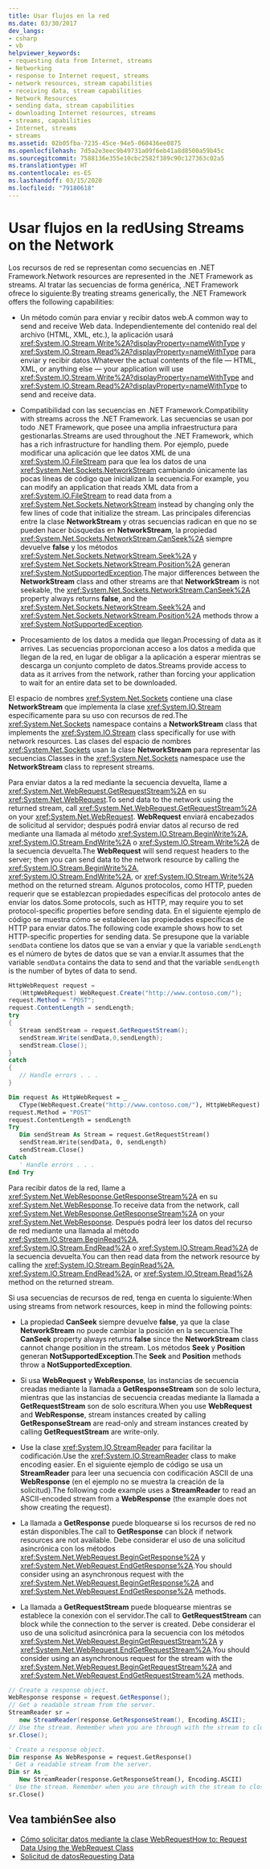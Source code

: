 ```yaml
---
title: Usar flujos en la red
ms.date: 03/30/2017
dev_langs:
- csharp
- vb
helpviewer_keywords:
- requesting data from Internet, streams
- Networking
- response to Internet request, streams
- network resources, stream capabilities
- receiving data, stream capabilities
- Network Resources
- sending data, stream capabilities
- downloading Internet resources, streams
- streams, capabilities
- Internet, streams
- streams
ms.assetid: 02b05fba-7235-45ce-94e5-060436ee0875
ms.openlocfilehash: 7d5a2e3eec9b49731a09f6eb41a8d8500a59b45c
ms.sourcegitcommit: 7588136e355e10cbc2582f389c90c127363c02a5
ms.translationtype: HT
ms.contentlocale: es-ES
ms.lasthandoff: 03/15/2020
ms.locfileid: "79180618"
---
```

# <a name="using-streams-on-the-network"></a><span data-ttu-id="70bfe-102">Usar flujos en la red</span><span class="sxs-lookup"><span data-stu-id="70bfe-102">Using Streams on the Network</span></span>
<span data-ttu-id="70bfe-103">Los recursos de red se representan como secuencias en .NET Framework.</span><span class="sxs-lookup"><span data-stu-id="70bfe-103">Network resources are represented in the .NET Framework as streams.</span></span> <span data-ttu-id="70bfe-104">Al tratar las secuencias de forma genérica, .NET Framework ofrece lo siguiente:</span><span class="sxs-lookup"><span data-stu-id="70bfe-104">By treating streams generically, the .NET Framework offers the following capabilities:</span></span>  
  
- <span data-ttu-id="70bfe-105">Un método común para enviar y recibir datos web.</span><span class="sxs-lookup"><span data-stu-id="70bfe-105">A common way to send and receive Web data.</span></span> <span data-ttu-id="70bfe-106">Independientemente del contenido real del archivo (HTML, XML, etc.), la aplicación usará <xref:System.IO.Stream.Write%2A?displayProperty=nameWithType> y <xref:System.IO.Stream.Read%2A?displayProperty=nameWithType> para enviar y recibir datos.</span><span class="sxs-lookup"><span data-stu-id="70bfe-106">Whatever the actual contents of the file — HTML, XML, or anything else — your application will use <xref:System.IO.Stream.Write%2A?displayProperty=nameWithType> and <xref:System.IO.Stream.Read%2A?displayProperty=nameWithType> to send and receive data.</span></span>  
  
- <span data-ttu-id="70bfe-107">Compatibilidad con las secuencias en .NET Framework.</span><span class="sxs-lookup"><span data-stu-id="70bfe-107">Compatibility with streams across the .NET Framework.</span></span> <span data-ttu-id="70bfe-108">Las secuencias se usan por todo .NET Framework, que posee una amplia infraestructura para gestionarlas.</span><span class="sxs-lookup"><span data-stu-id="70bfe-108">Streams are used throughout the .NET Framework, which has a rich infrastructure for handling them.</span></span> <span data-ttu-id="70bfe-109">Por ejemplo, puede modificar una aplicación que lee datos XML de una <xref:System.IO.FileStream> para que lea los datos de una <xref:System.Net.Sockets.NetworkStream> cambiando únicamente las pocas líneas de código que inicializan la secuencia.</span><span class="sxs-lookup"><span data-stu-id="70bfe-109">For example, you can modify an application that reads XML data from a <xref:System.IO.FileStream> to read data from a <xref:System.Net.Sockets.NetworkStream> instead by changing only the few lines of code that initialize the stream.</span></span> <span data-ttu-id="70bfe-110">Las principales diferencias entre la clase **NetworkStream** y otras secuencias radican en que no se pueden hacer búsquedas en **NetworkStream**, la propiedad <xref:System.Net.Sockets.NetworkStream.CanSeek%2A> siempre devuelve **false** y los métodos <xref:System.Net.Sockets.NetworkStream.Seek%2A> y <xref:System.Net.Sockets.NetworkStream.Position%2A> generan <xref:System.NotSupportedException>.</span><span class="sxs-lookup"><span data-stu-id="70bfe-110">The major differences between the **NetworkStream** class and other streams are that **NetworkStream** is not seekable, the <xref:System.Net.Sockets.NetworkStream.CanSeek%2A> property always returns **false**, and the <xref:System.Net.Sockets.NetworkStream.Seek%2A> and <xref:System.Net.Sockets.NetworkStream.Position%2A> methods throw a <xref:System.NotSupportedException>.</span></span>  
  
- <span data-ttu-id="70bfe-111">Procesamiento de los datos a medida que llegan.</span><span class="sxs-lookup"><span data-stu-id="70bfe-111">Processing of data as it arrives.</span></span> <span data-ttu-id="70bfe-112">Las secuencias proporcionan acceso a los datos a medida que llegan de la red, en lugar de obligar a la aplicación a esperar mientras se descarga un conjunto completo de datos.</span><span class="sxs-lookup"><span data-stu-id="70bfe-112">Streams provide access to data as it arrives from the network, rather than forcing your application to wait for an entire data set to be downloaded.</span></span>  
  
 <span data-ttu-id="70bfe-113">El espacio de nombres <xref:System.Net.Sockets> contiene una clase **NetworkStream** que implementa la clase <xref:System.IO.Stream> específicamente para su uso con recursos de red.</span><span class="sxs-lookup"><span data-stu-id="70bfe-113">The <xref:System.Net.Sockets> namespace contains a **NetworkStream** class that implements the <xref:System.IO.Stream> class specifically for use with network resources.</span></span> <span data-ttu-id="70bfe-114">Las clases del espacio de nombres <xref:System.Net.Sockets> usan la clase **NetworkStream** para representar las secuencias.</span><span class="sxs-lookup"><span data-stu-id="70bfe-114">Classes in the <xref:System.Net.Sockets> namespace use the **NetworkStream** class to represent streams.</span></span>  
  
 <span data-ttu-id="70bfe-115">Para enviar datos a la red mediante la secuencia devuelta, llame a <xref:System.Net.WebRequest.GetRequestStream%2A> en su <xref:System.Net.WebRequest>.</span><span class="sxs-lookup"><span data-stu-id="70bfe-115">To send data to the network using the returned stream, call <xref:System.Net.WebRequest.GetRequestStream%2A> on your <xref:System.Net.WebRequest>.</span></span> <span data-ttu-id="70bfe-116">**WebRequest** enviará encabezados de solicitud al servidor; después podrá enviar datos al recurso de red mediante una llamada al método <xref:System.IO.Stream.BeginWrite%2A>, <xref:System.IO.Stream.EndWrite%2A> o <xref:System.IO.Stream.Write%2A> de la secuencia devuelta.</span><span class="sxs-lookup"><span data-stu-id="70bfe-116">The **WebRequest** will send request headers to the server; then you can send data to the network resource by calling the <xref:System.IO.Stream.BeginWrite%2A>, <xref:System.IO.Stream.EndWrite%2A>, or <xref:System.IO.Stream.Write%2A> method on the returned stream.</span></span> <span data-ttu-id="70bfe-117">Algunos protocolos, como HTTP, pueden requerir que se establezcan propiedades específicas del protocolo antes de enviar los datos.</span><span class="sxs-lookup"><span data-stu-id="70bfe-117">Some protocols, such as HTTP, may require you to set protocol-specific properties before sending data.</span></span> <span data-ttu-id="70bfe-118">En el siguiente ejemplo de código se muestra cómo se establecen las propiedades específicas de HTTP para enviar datos.</span><span class="sxs-lookup"><span data-stu-id="70bfe-118">The following code example shows how to set HTTP-specific properties for sending data.</span></span> <span data-ttu-id="70bfe-119">Se presupone que la variable `sendData` contiene los datos que se van a enviar y que la variable `sendLength` es el número de bytes de datos que se van a enviar.</span><span class="sxs-lookup"><span data-stu-id="70bfe-119">It assumes that the variable `sendData` contains the data to send and that the variable `sendLength` is the number of bytes of data to send.</span></span>  
  
```csharp  
HttpWebRequest request =
   (HttpWebRequest) WebRequest.Create("http://www.contoso.com/");  
request.Method = "POST";  
request.ContentLength = sendLength;  
try  
{  
   Stream sendStream = request.GetRequestStream();  
   sendStream.Write(sendData,0,sendLength);  
   sendStream.Close();  
}  
catch  
{  
   // Handle errors . . .  
}  
```  
  
```vb  
Dim request As HttpWebRequest = _  
   CType(WebRequest.Create("http://www.contoso.com/"), HttpWebRequest)  
request.Method = "POST"  
request.ContentLength = sendLength  
Try  
   Dim sendStream As Stream = request.GetRequestStream()  
   sendStream.Write(sendData, 0, sendLength)  
   sendStream.Close()  
Catch  
   ' Handle errors . . .  
End Try  
```  
  
 <span data-ttu-id="70bfe-120">Para recibir datos de la red, llame a <xref:System.Net.WebResponse.GetResponseStream%2A> en su <xref:System.Net.WebResponse>.</span><span class="sxs-lookup"><span data-stu-id="70bfe-120">To receive data from the network, call <xref:System.Net.WebResponse.GetResponseStream%2A> on your <xref:System.Net.WebResponse>.</span></span> <span data-ttu-id="70bfe-121">Después podrá leer los datos del recurso de red mediante una llamada al método <xref:System.IO.Stream.BeginRead%2A>, <xref:System.IO.Stream.EndRead%2A> o <xref:System.IO.Stream.Read%2A> de la secuencia devuelta.</span><span class="sxs-lookup"><span data-stu-id="70bfe-121">You can then read data from the network resource by calling the <xref:System.IO.Stream.BeginRead%2A>, <xref:System.IO.Stream.EndRead%2A>, or <xref:System.IO.Stream.Read%2A> method on the returned stream.</span></span>  
  
 <span data-ttu-id="70bfe-122">Si usa secuencias de recursos de red, tenga en cuenta lo siguiente:</span><span class="sxs-lookup"><span data-stu-id="70bfe-122">When using streams from network resources, keep in mind the following points:</span></span>  
  
- <span data-ttu-id="70bfe-123">La propiedad **CanSeek** siempre devuelve **false**, ya que la clase **NetworkStream** no puede cambiar la posición en la secuencia.</span><span class="sxs-lookup"><span data-stu-id="70bfe-123">The **CanSeek** property always returns **false** since the **NetworkStream** class cannot change position in the stream.</span></span> <span data-ttu-id="70bfe-124">Los métodos **Seek** y **Position** generan **NotSupportedException**.</span><span class="sxs-lookup"><span data-stu-id="70bfe-124">The **Seek** and **Position** methods throw a **NotSupportedException**.</span></span>  
  
- <span data-ttu-id="70bfe-125">Si usa **WebRequest** y **WebResponse**, las instancias de secuencia creadas mediante la llamada a **GetResponseStream** son de solo lectura, mientras que las instancias de secuencia creadas mediante la llamada a **GetRequestStream** son de solo escritura.</span><span class="sxs-lookup"><span data-stu-id="70bfe-125">When you use **WebRequest** and **WebResponse**, stream instances created by calling **GetResponseStream** are read-only and stream instances created by calling **GetRequestStream** are write-only.</span></span>  
  
- <span data-ttu-id="70bfe-126">Use la clase <xref:System.IO.StreamReader> para facilitar la codificación.</span><span class="sxs-lookup"><span data-stu-id="70bfe-126">Use the <xref:System.IO.StreamReader> class to make encoding easier.</span></span> <span data-ttu-id="70bfe-127">En el siguiente ejemplo de código se usa un **StreamReader** para leer una secuencia con codificación ASCII de una **WebResponse** (en el ejemplo no se muestra la creación de la solicitud).</span><span class="sxs-lookup"><span data-stu-id="70bfe-127">The following code example uses a **StreamReader** to read an ASCII-encoded stream from a **WebResponse** (the example does not show creating the request).</span></span>  
  
- <span data-ttu-id="70bfe-128">La llamada a **GetResponse** puede bloquearse si los recursos de red no están disponibles.</span><span class="sxs-lookup"><span data-stu-id="70bfe-128">The call to **GetResponse** can block if network resources are not available.</span></span> <span data-ttu-id="70bfe-129">Debe considerar el uso de una solicitud asincrónica con los métodos <xref:System.Net.WebRequest.BeginGetResponse%2A> y <xref:System.Net.WebRequest.EndGetResponse%2A>.</span><span class="sxs-lookup"><span data-stu-id="70bfe-129">You should consider using an asynchronous request with the <xref:System.Net.WebRequest.BeginGetResponse%2A> and <xref:System.Net.WebRequest.EndGetResponse%2A> methods.</span></span>  
  
- <span data-ttu-id="70bfe-130">La llamada a **GetRequestStream** puede bloquearse mientras se establece la conexión con el servidor.</span><span class="sxs-lookup"><span data-stu-id="70bfe-130">The call to **GetRequestStream** can block while the connection to the server is created.</span></span> <span data-ttu-id="70bfe-131">Debe considerar el uso de una solicitud asincrónica para la secuencia con los métodos <xref:System.Net.WebRequest.BeginGetRequestStream%2A> y <xref:System.Net.WebRequest.EndGetRequestStream%2A>.</span><span class="sxs-lookup"><span data-stu-id="70bfe-131">You should consider using an asynchronous request for the stream with the <xref:System.Net.WebRequest.BeginGetRequestStream%2A> and <xref:System.Net.WebRequest.EndGetRequestStream%2A> methods.</span></span>  
  
```csharp  
// Create a response object.  
WebResponse response = request.GetResponse();  
// Get a readable stream from the server.  
StreamReader sr =
   new StreamReader(response.GetResponseStream(), Encoding.ASCII);  
// Use the stream. Remember when you are through with the stream to close it.  
sr.Close();  
```  
  
```vb  
' Create a response object.  
Dim response As WebResponse = request.GetResponse()  
' Get a readable stream from the server.  
Dim sr As _
   New StreamReader(response.GetResponseStream(), Encoding.ASCII)  
' Use the stream. Remember when you are through with the stream to close it.  
sr.Close()  
```  
  
## <a name="see-also"></a><span data-ttu-id="70bfe-132">Vea también</span><span class="sxs-lookup"><span data-stu-id="70bfe-132">See also</span></span>

- [<span data-ttu-id="70bfe-133">Cómo solicitar datos mediante la clase WebRequest</span><span class="sxs-lookup"><span data-stu-id="70bfe-133">How to: Request Data Using the WebRequest Class</span></span>](how-to-request-data-using-the-webrequest-class.md)
- [<span data-ttu-id="70bfe-134">Solicitud de datos</span><span class="sxs-lookup"><span data-stu-id="70bfe-134">Requesting Data</span></span>](requesting-data.md)
